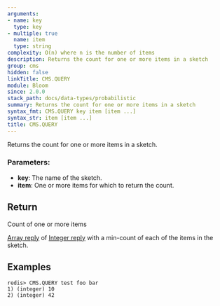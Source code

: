 ```yaml
---
arguments:
- name: key
  type: key
- multiple: true
  name: item
  type: string
complexity: O(n) where n is the number of items
description: Returns the count for one or more items in a sketch
group: cms
hidden: false
linkTitle: CMS.QUERY
module: Bloom
since: 2.0.0
stack_path: docs/data-types/probabilistic
summary: Returns the count for one or more items in a sketch
syntax_fmt: CMS.QUERY key item [item ...]
syntax_str: item [item ...]
title: CMS.QUERY
---
```

Returns the count for one or more items in a sketch.

### Parameters:

* **key**: The name of the sketch.
* **item**: One or more items for which to return the count.

## Return

Count of one or more items

[Array reply](/docs/reference/protocol-spec#arrays) of [Integer reply](/docs/reference/protocol-spec#integers) with a min-count of each of the items in the sketch.

## Examples

```
redis> CMS.QUERY test foo bar
1) (integer) 10
2) (integer) 42
```